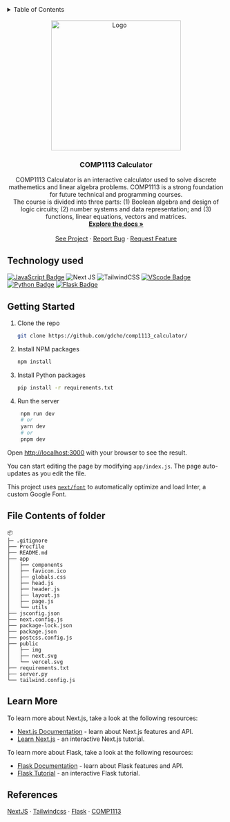 <!-- TABLE OF CONTENTS -->
<details>
  <summary>Table of Contents</summary>
  <ol>
    <li>
      <a href="#technology-used">Technology used</a>      
    </li>
    <li><a href="#getting-started">Getting started</a></li>
    <li><a href="#file-contents-of-folder">File Contents of folder</a></li>
    <li><a href="#learn-more">Learn More</a></li>
    <li><a href="#references">References</a></li>
  </ol>
</details>
<br />
<div align="center">
  <a href="https://github.com/gdcho/comp1113_calculator">
    <img src="https://i.imgur.com/XR0mICr.png" alt="Logo" width="300" height="300">
  </a>

  <h3 align="center">COMP1113 Calculator</h3>


  <p align="center">
    COMP1113 Calculator is an interactive calculator used to solve discrete mathemetics and linear algebra problems.
    COMP1113 is a strong foundation for future technical and programming courses. 
    <br>
    The course is divided into three parts: (1) Boolean algebra and design of logic circuits; (2) number systems and data representation; and (3) functions, linear equations, vectors and matrices.
    <br />
    <a href="https://github.com/gdcho/comp1113_calculator"><strong>Explore the docs »</strong></a>
    <br />
    <br />
    <a href="https://coruscating-zabaione-ec7638.netlify.app/">See Project</a>
    ·
    <a href="https://github.com/gdcho/comp1113_calculator/issues">Report Bug</a>
    ·
    <a href="https://github.com/gdcho/comp1113_calculator/issues">Request Feature</a>
  </p>
</div>


## Technology used

[![JavaScript Badge](https://img.shields.io/badge/JavaScript-F7DF1E?style=for-the-badge&logo=JavaScript&logoColor=white)](https://javascript.info/)
![Next JS](https://img.shields.io/badge/NextJS-black?style=for-the-badge&logo=next.js&logoColor=white)
![TailwindCSS](https://img.shields.io/badge/tailwindcss-%2338B2AC.svg?style=for-the-badge&logo=tailwind-css&logoColor=white)
[![VScode Badge](https://img.shields.io/badge/VSCode-0078D4?style=for-the-badge&logo=visual%20studio%20code&logoColor=white)](https://javascript.info/)
[![Python Badge](https://img.shields.io/badge/Python-3776AB?style=for-the-badge&logo=python&logoColor=white)](https://www.python.org/)
[![Flask Badge](https://img.shields.io/badge/Flask-000000?style=for-the-badge&logo=flask&logoColor=white)](https://flask.palletsprojects.com/en/2.3.x/)

## Getting Started

1. Clone the repo
   ```sh
   git clone https://github.com/gdcho/comp1113_calculator/
   ```
2. Install NPM packages

   ```sh
   npm install
   ```
3. Install Python packages

   ```sh
   pip install -r requirements.txt
   ```
4. Run the server

   ```sh
    npm run dev
    # or
    yarn dev
    # or
    pnpm dev
    ```

Open [http://localhost:3000](http://localhost:3000) with your browser to see the result.

You can start editing the page by modifying `app/index.js`. The page auto-updates as you edit the file.

This project uses [`next/font`](https://nextjs.org/docs/basic-features/font-optimization) to automatically optimize and load Inter, a custom Google Font.

## File Contents of folder

```
📦
├─ .gitignore
├── Procfile
├── README.md
├── app
│   ├── components
│   ├── favicon.ico
│   ├── globals.css
│   ├── head.js
│   ├── header.js
│   ├── layout.js
│   ├── page.js
│   └── utils
├── jsconfig.json
├── next.config.js
├── package-lock.json
├── package.json
├── postcss.config.js
├── public
│   ├── img
│   ├── next.svg
│   └── vercel.svg
├── requirements.txt
├── server.py
└── tailwind.config.js
```

## Learn More

To learn more about Next.js, take a look at the following resources:

- [Next.js Documentation](https://nextjs.org/docs) - learn about Next.js features and API.
- [Learn Next.js](https://nextjs.org/learn) - an interactive Next.js tutorial.

To learn more about Flask, take a look at the following resources:

- [Flask Documentation](https://flask.palletsprojects.com/en/2.0.x/) - learn about Flask features and API.
- [Flask Tutorial](https://flask.palletsprojects.com/en/2.0.x/tutorial/) - an interactive Flask tutorial.

## References

[NextJS](https://nextjs.org/) ·
[Tailwindcss](https://tailwindcss.com/) ·
[Flask](https://flask.palletsprojects.com/en/2.0.x/) ·
[COMP1113](https://www.bcit.ca/outlines/20231048068/)
